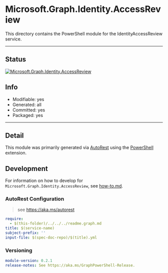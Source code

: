 <!-- region Generated -->
# Microsoft.Graph.Identity.AccessReview
This directory contains the PowerShell module for the IdentityAccessReview service.

---
## Status
[![Microsoft.Graph.Identity.AccessReview](https://img.shields.io/powershellgallery/v/Microsoft.Graph.Identity.AccessReview.svg?style=flat-square&label=Microsoft.Graph.Identity.AccessReview "Microsoft.Graph.Identity.AccessReview")](https://www.powershellgallery.com/packages/Microsoft.Graph.Identity.AccessReview/)

## Info
- Modifiable: yes
- Generated: all
- Committed: yes
- Packaged: yes

---
## Detail
This module was primarily generated via [AutoRest](https://github.com/Azure/autorest) using the [PowerShell](https://github.com/Azure/autorest.powershell) extension.

## Development
For information on how to develop for `Microsoft.Graph.Identity.AccessReview`, see [how-to.md](how-to.md).
<!-- endregion -->

### AutoRest Configuration

> see https://aka.ms/autorest

``` yaml
require:
  - $(this-folder)/../../../readme.graph.md
title: $(service-name)
subject-prefix: ''
input-file: $(spec-doc-repo)/$(title).yml
```
### Versioning

``` yaml
module-version: 0.2.1
release-notes: See https://aka.ms/GraphPowerShell-Release.
```
